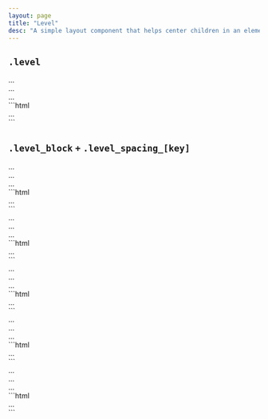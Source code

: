 ```yaml
---
layout: page
title: "Level"
desc: "A simple layout component that helps center children in an element vertically and gives them horizontal spacing."
---
```


## `.level`

<div class="demo grid grid_md">
  <div class="demo__render grid__item">
    <div class="level">
      <div class="box">...</div>
      <div class="box">...</div>
      <div class="box">...</div>
    </div>
  </div>
  <div class="grid__item size_6">
  <div class="demo__code" markdown="1">
```html
<div class="level">
  ...
</div>
```
  </div>
  </div>
</div>

## `.level_block` `+` `.level_spacing_[key]`

<div class="demo grid grid_md">
  <div class="demo__render grid__item spacing">
    <div class="level level_block level_spacing_xs">
      <div class="box">...</div>
      <div class="box">...</div>
      <div class="box">...</div>
    </div>
  </div>
  <div class="grid__item size_6">
  <div class="demo__code" markdown="1">
```html
<div class="level level_block level_spacing_xs">...</div>
```
  </div>
  </div>
</div>

<div class="demo grid grid_md">
  <div class="demo__render grid__item spacing">
    <div class="level level_block level_spacing_sm">
      <div class="box">...</div>
      <div class="box">...</div>
      <div class="box">...</div>
    </div>
  </div>
  <div class="grid__item size_6">
  <div class="demo__code" markdown="1">
```html
<div class="level level_block level_spacing_sm">...</div>
```
  </div>
  </div>
</div>

<div class="demo grid grid_md">
  <div class="demo__render grid__item spacing">
    <div class="level level_block level_spacing_md">
      <div class="box">...</div>
      <div class="box">...</div>
      <div class="box">...</div>
    </div>
  </div>
  <div class="grid__item size_6">
  <div class="demo__code" markdown="1">
```html
<div class="level level_block level_spacing_md">...</div>
```
  </div>
  </div>
</div>

<div class="demo grid grid_md">
  <div class="demo__render grid__item spacing">
    <div class="level level_block level_spacing_lg">
      <div class="box">...</div>
      <div class="box">...</div>
      <div class="box">...</div>
    </div>
  </div>
  <div class="grid__item size_6">
  <div class="demo__code" markdown="1">
```html
<div class="level level_block level_spacing_lg">...</div>
```
  </div>
  </div>
</div>

<div class="demo grid grid_md">
  <div class="demo__render grid__item spacing">
    <div class="level level_block level_spacing_xl">
      <div class="box">...</div>
      <div class="box">...</div>
      <div class="box">...</div>
    </div>
  </div>
  <div class="grid__item size_6">
  <div class="demo__code" markdown="1">
```html
<div class="level level_block level_spacing_xl">...</div>
```
  </div>
  </div>
</div>
